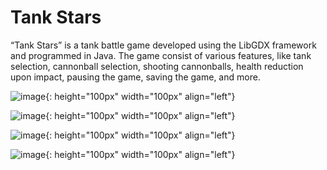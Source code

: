 # Tank Stars

“Tank Stars” is a tank battle game developed using the LibGDX framework and programmed in Java. The game consist of various features, like tank selection, cannonball selection, shooting cannonballs, health reduction upon impact, pausing the game, saving the game,
and more.

![image](https://github.com/shreyas21563/Tank-Star/assets/108022785/495eeaae-688f-47f6-8c42-7fcfa698362a){: height="100px" width="100px" align="left"}

![image](https://github.com/shreyas21563/Tank-Star/assets/108022785/c73ac1cc-f897-48ad-be8d-0d9c1471a877){: height="100px" width="100px" align="left"}

![image](https://github.com/shreyas21563/Tank-Star/assets/108022785/6b60b30f-8623-47cf-9670-5f64fb837292){: height="100px" width="100px" align="left"}

![image](https://github.com/shreyas21563/Tank-Star/assets/108022785/018a7f45-f579-4da0-87dd-1947d1d31307){: height="100px" width="100px" align="left"}
